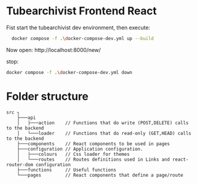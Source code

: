 # Tubearchivist Frontend React

Fist start the tubearchivist dev environment, then execute:

```bash
  docker compose -f .\docker-compose-dev.yml up --build
```

Now open: http://localhost:8000/new/

stop:

```bash
docker compose -f .\docker-compose-dev.yml down

```

# Folder structure

```
src ┐
    ├───api
    │   ├───action    // Functions that do write (POST,DELETE) calls to the backend
    │   └───loader    // Functions that do read-only (GET,HEAD) calls to the backend
    ├───components    // React components to be used in pages
    ├───configuration // Application configuration.
    │   ├───colours   // Css loader for themes
    │   └───routes    // Routes definitions used in Links and react-router-dom configuration
    ├───functions     // Useful functions
    └───pages         // React components that define a page/route
```
